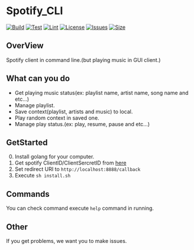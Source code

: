 # Spotify\_CLI
[![Build](https://github.com/isso0424/CLI_Spotify/workflows/Build/badge.svg)](https://github.com/isso0424/CLI_Spotify/actions?query=workflow%3ABuild)
[![Test](https://github.com/isso0424/CLI_Spotify/workflows/Test/badge.svg)](https://github.com/isso0424/CLI_Spotify/actions?query=workflow%3ATest)
[![Lint](https://github.com/isso0424/CLI_Spotify/workflows/Lint/badge.svg)](https://github.com/isso0424/CLI_Spotify/actions?query=workflow%3ALint)
[![License](https://img.shields.io/github/license/isso0424/CLI_Spotify)](https://github.com/isso0424/CLI_Spotify/blob/master/LICENSE)
[![Issues](https://img.shields.io/github/issues/isso0424/CLI_Spotify)](https://github.com/isso0424/CLI_Spotify/issues?q=is%3Aissue+is%3Aopen+sort%3Aupdated-desc)
[![Size](https://img.shields.io/github/repo-size/isso0424/CLI_Spotify)](https://github.com/isso0424/CLI_Spotify)

## OverView
Spotify client in command line.(but playing music in GUI client.)  

## What can you do
- Get playing music status(ex: playlist name, artist name, song name and etc...)
- Manage playlist.
- Save context(playlist, artists and music) to local.
- Play random context in saved one.
- Manage play status.(ex: play, resume, pause and etc...)

## GetStarted
0. Install golang for your computer.
1. Get spotify ClientID/ClientSercretID from [here](https://developer.spotify.com/dashboard/applications)
2. Set redirect URI to `http://localhost:8888/callback`
3. Execute `sh install.sh`

## Commands
You can check command execute `help` command in running.

## Other
If you get problems, we want you to make issues.
